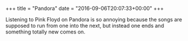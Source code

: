 +++
title = "Pandora"
date = "2016-09-06T20:07:33+00:00"
+++

Listening to Pink Floyd on Pandora is so annoying because the songs are supposed to run from one into the next, but instead one ends and something totally new comes on.
			